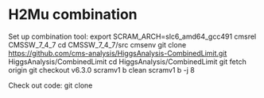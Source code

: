 # H2Mu combination
Set up combination tool:
    export SCRAM_ARCH=slc6_amd64_gcc491
    cmsrel CMSSW_7_4_7
    cd CMSSW_7_4_7/src 
    cmsenv
    git clone https://github.com/cms-analysis/HiggsAnalysis-CombinedLimit.git HiggsAnalysis/CombinedLimit
    cd HiggsAnalysis/CombinedLimit
    git fetch origin
    git checkout v6.3.0
    scramv1 b clean
    scramv1 b -j 8

Check out code:
    git clone

